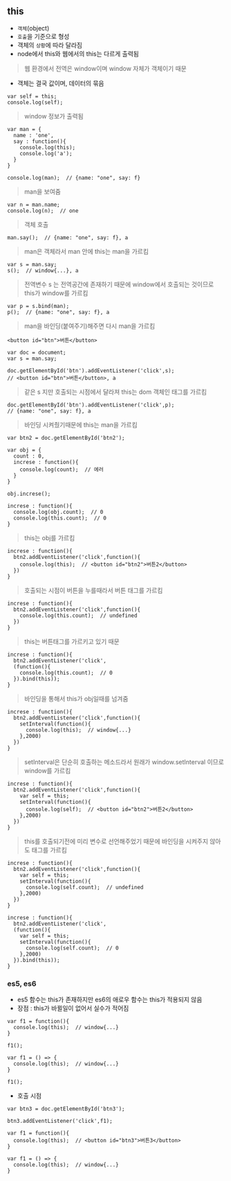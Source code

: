 ## this
- `객체`(object)
- `호출`을 기준으로 형성
- 객체의 `상황`에 따라 달라짐
- node에서 this와 웹에서의 this는 다르게 출력됨
> 웹 환경에서 전역은 window이며 window 자체가 객체이기 때문
- 객체는 결국 값이며, 데이터의 묶음
```
var self = this;
console.log(self);
```
> window 정보가 출력됨
```
var man = {
  name : 'one',
  say : function(){
    console.log(this);
    console.log('a');
  }
}

console.log(man);  // {name: "one", say: f}
```
> man을 보여줌
```
var n = man.name;
console.log(n);  // one
```
> 객체 호출
```
man.say();  // {name: "one", say: f}, a
```
> man은 객체라서 man 안에 this는 man을 가르킴
```
var s = man.say;
s();  // window{...}, a
```
> 전역변수 s 는 전역공간에 존재하기 때문에 window에서 호출되는 것이므로 this가 window를 가르킴
```
var p = s.bind(man);
p();  // {name: "one", say: f}, a
```
> man을 바인딩(붙여주기)해주면 다시 man을 가르킴
```
<button id="btn">버튼</button>
```
```
var doc = document;
var s = man.say;

doc.getElementById('btn').addEventListener('click',s);
// <button id="btn">버튼</button>, a
```
> 같은 s 지만 호출되는 시점에서 달라져 this는 dom 객체인 태그를 가르킴
```
doc.getElementById('btn').addEventListener('click',p);
// {name: "one", say: f}, a
```
> 바인딩 시켜줬기때문에 this는 man을 가르킴
```
var btn2 = doc.getElementById('btn2');

var obj = {
  count : 0,
  increse : function(){
    console.log(count);  // 에러
  }
}

obj.increse();
```
```
increse : function(){
  console.log(obj.count);  // 0
  console.log(this.count);  // 0
}
```
> this는 obj를 가르킴
```
increse : function(){
  btn2.addEventListener('click',function(){
    console.log(this);  // <button id="btn2">버튼2</button>
  })
}
```
> 호출되는 시점이 버튼을 누를때라서 버튼 태그를 가르킴
```
increse : function(){
  btn2.addEventListener('click',function(){
    console.log(this.count);  // undefined
  })
}
```
> this는 버튼태그를 가르키고 있기 때문
```
increse : function(){
  btn2.addEventListener('click',
  (function(){
    console.log(this.count);  // 0
  }).bind(this));
}
```
> 바인딩을 통해서 this가 obj일때를 넘겨줌
```
increse : function(){
  btn2.addEventListener('click',function(){
    setInterval(function(){
      console.log(this);  // window{...}
    },2000)
  })
}
```
> setInterval은 단순히 호출하는 메소드라서 원래가  window.setInterval 이므로 window를 가르킴
```
increse : function(){
  btn2.addEventListener('click',function(){
    var self = this;
    setInterval(function(){
      console.log(self);  // <button id="btn2">버튼2</button>
    },2000)
  })
}
```
> this를 호출되기전에 미리 변수로 선언해주었기 때문에 바인딩을 시켜주지 않아도 태그를 가르킴
```
increse : function(){
  btn2.addEventListener('click',function(){
    var self = this;
    setInterval(function(){
      console.log(self.count);  // undefined
    },2000)
  })
}
```
```
increse : function(){
  btn2.addEventListener('click',
  (function(){
    var self = this;
    setInterval(function(){
      console.log(self.count);  // 0
    },2000)
  }).bind(this));
}
```
### es5, es6
- es5 함수는 this가 존재하지만 es6의 애로우 함수는 this가 적용되지 않음
- 장점 : this가 바뀔일이 없어서 실수가 적어짐
```
var f1 = function(){
  console.log(this);  // window{...}
}

f1();
```
```
var f1 = () => {
  console.log(this);  // window{...}
}

f1();
```
- 호출 시점
```
var btn3 = doc.getElementById('btn3');

btn3.addEventListener('click',f1);
```
```
var f1 = function(){
  console.log(this);  // <button id="btn3">버튼3</button>
}
```
```
var f1 = () => {
  console.log(this);  // window{...}
}
```
